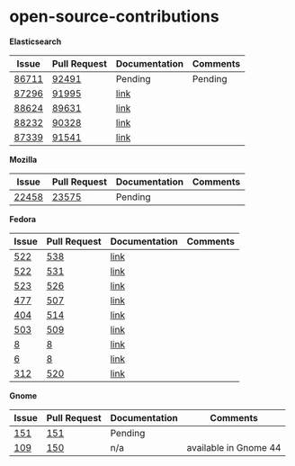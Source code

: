 # open-source-contributions

**Elasticsearch**

| Issue | Pull Request | Documentation | Comments |
| --- | --- | --- | --- |
|[86711](https://github.com/elastic/elasticsearch/issues/86711)  |[92491](https://github.com/elastic/elasticsearch/pull/92491)  | Pending | Pending |
|[87296](https://github.com/elastic/elasticsearch/issues/87296)|[91995](https://github.com/elastic/elasticsearch/pull/91995)|[link](https://www.elastic.co/guide/en/elasticsearch/reference/current/security-settings.html#general-security-settings)| |
| [88624](https://github.com/elastic/elasticsearch/issues/88624) | [89631](https://github.com/elastic/elasticsearch/pull/89631) | [link](https://www.elastic.co/guide/en/elasticsearch/reference/current/paginate-search-results.html) | |
| [88232](https://github.com/elastic/elasticsearch/issues/88232) | [90328](https://github.com/elastic/elasticsearch/pull/90328) | [link](https://www.elastic.co/guide/en/elasticsearch/reference/current/snapshots-restore-snapshot.html) | |
| [87339](https://github.com/elastic/elasticsearch/issues/87339) | [91541](https://github.com/elastic/elasticsearch/pull/91541)  | [link](https://www.elastic.co/guide/en/elasticsearch/reference/current/indices-put-mapping.html#add-multi-fields-existing-field-ex)| |

**Mozilla**

| Issue | Pull Request | Documentation | Comments |
| --- | --- | --- | --- |
| [22458](https://github.com/mdn/content/issues/22458) | [23575](https://github.com/mdn/content/pull/23575/) | Pending | |

**Fedora**

| Issue | Pull Request | Documentation | Comments |
| --- | --- | --- | --- |
|[522](https://pagure.io/fedora-docs/quick-docs/issue/522)|[538](https://pagure.io/fedora-docs/quick-docs/pull-request/538)|[link](https://docs.fedoraproject.org/en-US/quick-docs/bootloading-with-grub2/#_using_the_grub2_boot_prompt)||
|[522](https://pagure.io/fedora-docs/quick-docs/issue/522)|[531](https://pagure.io/fedora-docs/quick-docs/pull-request/531)|[link](https://docs.fedoraproject.org/en-US/quick-docs/bootloading-with-grub2/#restoring-bootloader-using-live-disk)||
|[523](https://pagure.io/fedora-docs/quick-docs/issue/523)|[526](https://pagure.io/fedora-docs/quick-docs/pull-request/526)|[link](https://docs.fedoraproject.org/en-US/quick-docs/proc_setting-key-shortcut/)||
|[477](https://pagure.io/fedora-docs/quick-docs/issue/477)|[507](https://pagure.io/fedora-docs/quick-docs/pull-request/507)|[link](https://docs.fedoraproject.org/en-US/quick-docs/adding-or-removing-software-repositories-in-fedora/#removing-repositories)| |
|[404](https://pagure.io/fedora-docs/quick-docs/issue/404)|[514](https://pagure.io/fedora-docs/quick-docs/pull-request/514)|[link](https://docs.fedoraproject.org/en-US/quick-docs/dnf-system-upgrade/#sect-update-grub-bootloader-on-bios)||
|[503](https://pagure.io/fedora-docs/quick-docs/issue/503)|[509](https://pagure.io/fedora-docs/quick-docs/pull-request/509)|[link](https://docs.fedoraproject.org/en-US/quick-docs/dnf-system-upgrade/#sect-clean-up-retired-packages)| |
|[8](https://gitlab.com/fedora/docs/community-tools/fedora-accounts-docs/-/issues/8)|[8](https://gitlab.com/fedora/docs/community-tools/fedora-accounts-docs/-/merge_requests/8)|[link](https://docs.fedoraproject.org/en-US/fedora-accounts/user/#resetpassword)| |
| [6](https://gitlab.com/fedora/docs/templates/fedora-docs-template/-/issues/6) | [8](https://gitlab.com/fedora/docs/templates/fedora-docs-template/-/merge_requests/8) | [link](https://gitlab.com/fedora/docs/templates/fedora-docs-template/-/blob/main/README.md) | |
|[312](https://pagure.io/fedora-docs/quick-docs/issue/312)|[520](https://pagure.io/fedora-docs/quick-docs/pull-request/520)|[link](https://docs.fedoraproject.org/en-US/quick-docs/kernel/build-custom-kernel/#_building_a_kernel_from_the_fedora_dist_git)||


**Gnome**

| Issue | Pull Request | Documentation | Comments |
| --- | --- | --- | --- |
|[151](https://gitlab.gnome.org/GNOME/gnome-user-docs/-/issues/151)|[151](https://gitlab.gnome.org/GNOME/gnome-user-docs/-/merge_requests/151)|Pending|||
| [109](https://gitlab.gnome.org/GNOME/gnome-user-docs/-/issues/109) | [150](https://gitlab.gnome.org/GNOME/gnome-user-docs/-/merge_requests/150) | n/a | available in Gnome 44 |






